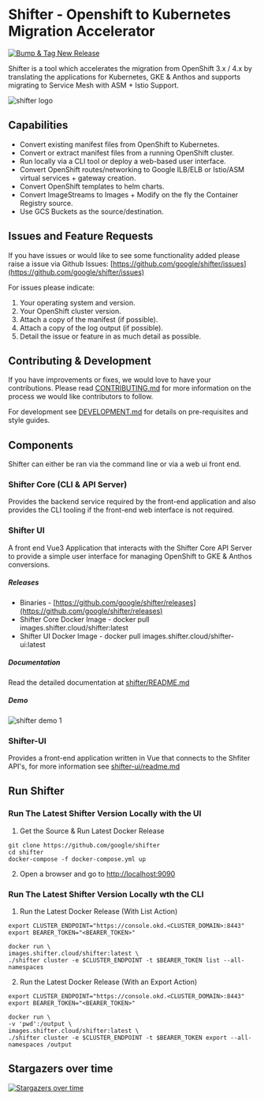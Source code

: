 # Shifter - Openshift to Kubernetes Migration Accelerator 

[![Bump & Tag New Release](https://github.com/google/shifter/actions/workflows/auto-tag-release.yml/badge.svg?branch=main&event=status)](https://github.com/google/shifter/actions/workflows/auto-tag-release.yml)

Shifter is a tool which accelerates the migration from OpenShift 3.x / 4.x by translating the applications for Kubernetes, GKE & Anthos and supports migrating to Service Mesh with ASM + Istio Support.
            
<p float="left">
	<img src="assets/logo.png" alt="shifter logo" />
</p>
 

## Capabilities

*  Convert existing manifest files from OpenShift to Kubernetes.
*  Convert or extract manifest files from a running OpenShift cluster.
*  Run locally via a CLI tool or deploy a web-based user interface.
*  Convert OpenShift routes/networking to Google ILB/ELB or Istio/ASM virtual services + gateway creation.
*  Convert OpenShift templates to helm charts.
*  Convert ImageStreams to Images + Modify on the fly the Container Registry source.
*  Use GCS Buckets as the source/destination.


## Issues and Feature Requests

If you have issues or would like to see some functionality added please raise a issue via Github Issues: [https://github.com/google/shifter/issues](https://github.com/google/shifter/issues)

For issues please indicate:

1. Your operating system and version.
2. Your OpenShift cluster version.
3. Attach a copy of the manifest (if possible).
4. Attach a copy of the log output (if possible).
5. Detail the issue or feature in as much detail as possible.


## Contributing & Development

If you have improvements or fixes, we would love to have your contributions.
Please read [CONTRIBUTING.md](CONTRIBUTING.md) for more information on the process we would like
contributors to follow.

For development see [DEVELOPMENT.md](DEVELOPMENT.md) for details on pre-requisites and style guides.

## Components

Shifter can either be ran via the command line or via a web ui front end.

### Shifter Core (CLI & API Server)

Provides the backend service required by the front-end application and also provides the CLI tooling if the front-end web interface is not required.

### Shifter UI

A front end Vue3 Application that interacts with the Shifter Core API Server to provide a simple user interface for managing OpenShift to GKE & Anthos conversions.

##### Releases

*  Binaries - [https://github.com/google/shifter/releases](https://github.com/google/shifter/releases)
*  Shifter Core Docker Image - docker pull images.shifter.cloud/shifter:latest
*  Shifter UI   Docker Image - docker pull images.shifter.cloud/shifter-ui:latest

##### Documentation 

Read the detailed documentation at [shifter/README.md](shifter/README.md)

##### Demo

<p float="left">
	<img src="assets/shifter-cluster-demo.gif" alt="shifter demo 1" />
</p>

### Shifter-UI

Provides a front-end application written in Vue that connects to the Shfiter API's, for more information see [shifter-ui/readme.md](shifter-ui/README.md)

## Run Shifter

### Run The Latest Shifter Version Locally with the UI

1) Get the Source & Run Latest Docker Release
```
git clone https://github.com/google/shifter 
cd shifter
docker-compose -f docker-compose.yml up
```

2) Open a browser and go to [http://localhost:9090](http://localhost:9090)


### Run The Latest Shifter Version Locally wth the CLI

1) Run the Latest Docker Release (With List Action)
```
export CLUSTER_ENDPOINT="https://console.okd.<CLUSTER_DOMAIN>:8443"
export BEARER_TOKEN="<BEARER_TOKEN>"

docker run \
images.shifter.cloud/shifter:latest \
./shifter cluster -e $CLUSTER_ENDPOINT -t $BEARER_TOKEN list --all-namespaces
```

2) Run the Latest Docker Release (With an Export Action)
```
export CLUSTER_ENDPOINT="https://console.okd.<CLUSTER_DOMAIN>:8443"
export BEARER_TOKEN="<BEARER_TOKEN>"

docker run \
-v 'pwd':/output \
images.shifter.cloud/shifter:latest \
./shifter cluster -e $CLUSTER_ENDPOINT -t $BEARER_TOKEN export --all-namespaces /output
```



## Stargazers over time

[![Stargazers over time](https://starchart.cc/google/shifter.svg)](https://starchart.cc/google/shifter)
